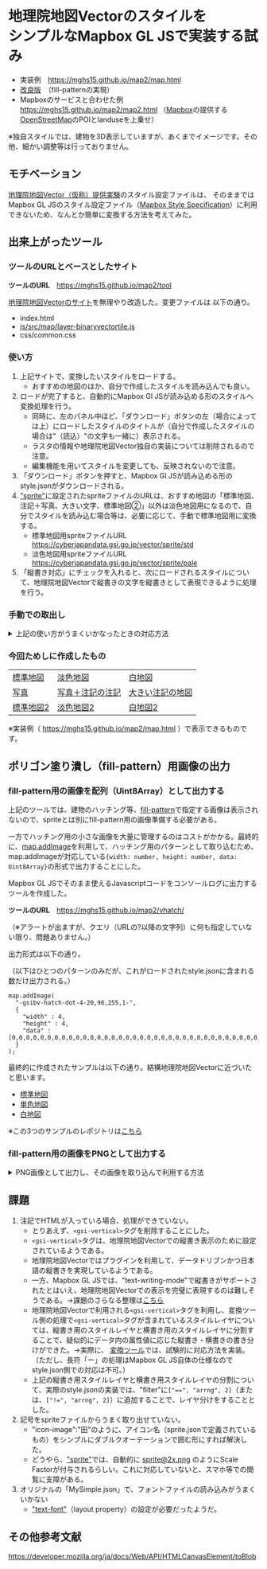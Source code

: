 # 地理院地図Vectorのスタイルを<br>シンプルなMapbox GL JSで実装する試み
- 実装例　https://mghs15.github.io/map2/map.html
- [改良版](https://github.com/mghs15/map2#fill-pattern%E7%94%A8%E3%81%AE%E7%94%BB%E5%83%8F%E3%81%AE%E8%AA%AD%E3%81%BF%E8%BE%BC%E3%81%BF)　（fill-patternの実現）
- Mapboxのサービスと合わせた例　https://mghs15.github.io/map2/map2.html
（[Mapbox](https://www.mapbox.com/about/maps/)の提供する[OpenStreetMap](https://www.openstreetmap.org/about/)のPOIとlanduseを上乗せ）

※独自スタイルでは、建物を3D表示していますが、あくまでイメージです。その他、細かい調整等は行っておりません。

## モチベーション
[地理院地図Vector（仮称）提供実験](https://github.com/gsi-cyberjapan/gsimaps-vector-experiment)のスタイル設定ファイルは、
そのままではMapbox GL JSのスタイル設定ファイル（[Mapbox Style Specification](https://docs.mapbox.com/mapbox-gl-js/style-spec/)）に利用できないため、なんとか簡単に変換する方法を考えてみた。

## 出来上がったツール

### ツールのURLとベースとしたサイト
**ツールのURL**　https://mghs15.github.io/map2/tool

[地理院地図Vectorのサイト](https://maps.gsi.go.jp/vector/)を無理やり改造した。変更ファイルは 以下の通り。
- index.html
- [js/src/map/layer-binaryvectortile.js](https://mghs15.github.io/map2/tool/js/src/map/layer-binaryvectortile.js) 
- css/common.css

### 使い方
1. 上記サイトで、変換したいスタイルをロードする。
	- おすすめの地図のほか、自分で作成したスタイルを読み込んでも良い。
2. ロードが完了すると、自動的にMapbox Gl JSが読み込める形のスタイルへ変換処理を行う。
	- 同時に、左のパネル中ほど、「ダウンロード」ボタンの左（場合によっては上）にロードしたスタイルのタイトルが（自分で作成したスタイルの場合は"（読込）"の文字も一緒に）表示される。
	- ラスタの情報や地理院地図Vector独自の実装については削除されるので注意。
	- 編集機能を用いてスタイルを変更しても、反映されないので注意。
3. 「ダウンロード」ボタンを押すと、Mapbox Gl JSが読み込める形のstyle.jsonがダウンロードされる。
4. ["sprite"](https://docs.mapbox.com/mapbox-gl-js/style-spec/#root-sprite)に設定されたspriteファイルのURLは、おすすめ地図の「標準地図、注記＋写真、大きい文字、標準地図②」以外は淡色地図用になるので、自分でスタイルを読み込む場合等は、必要に応じて、手動で標準地図用に変換する。
	- 標準地図用spriteファイルURL　https://cyberjapandata.gsi.go.jp/vector/sprite/std
	- 淡色地図用spriteファイルURL　https://cyberjapandata.gsi.go.jp/vector/sprite/pale
5. 「縦書き対応」にチェックを入れると、次にロードされるスタイルについて、地理院地図Vectorで縦書きの文字を縦書きとして表現できるように処理を行う。

### 手動での取出し

<details>
<summary>上記の使い方がうまくいかなったときの対応方法</summary>

各スタイルを読み込むとデベロッパーツールのコンソールにMapbox Style Specificationの["layers"](https://docs.mapbox.com/mapbox-gl-js/style-spec/#root-layers)に該当する部分の設定ファイルが出力されるので、
これをMapbox GL JSのスタイル設定ファイルにコピペしてあげればよい。

```
"layers":[

ここにコピペ

]
```

テンプレートはこちら→https://mghs15.github.io/map2/template.json


コピペ後の各style.jsonには、以下の修正が必要
- ["sources"](https://docs.mapbox.com/mapbox-gl-js/style-spec/#root-sources)に必要なid（gsibv-vectortile-source-1-4-17など）を持ったデータソースの設定をしてあげる
- ["sprite"](https://docs.mapbox.com/mapbox-gl-js/style-spec/#root-sprite)の設定を適宜変更
- <gsi-vertical>タグを削除
	- 削除ツールはこちら（Perl製）→ https://github.com/mghs15/map2/blob/master/perl/delete-gsi-vertical-tag.pl 
	- 本当は["concat"](https://docs.mapbox.com/mapbox-gl-js/style-spec/#expressions-concat)ごと削除したいが、JSONが崩れ、やる気をなくしたため保留。
- ["icon-image"](https://docs.mapbox.com/mapbox-gl-js/style-spec/#layout-symbol-icon-image)の値を整理
	- "std///田"のようになっているので、"田"に直す。
	- 修正ツールはこちら（Perl製）→ https://github.com/mghs15/map2/blob/master/perl/replace_sprite.pl 

</details>

### 今回ためしに作成したもの

<table>
	<tr>
		<td><a href="https://mghs15.github.io/map2/sstd.json">標準地図</a></td>
		<td><a href="https://mghs15.github.io/map2/spale.json">淡色地図</a></td>
		<td><a href="https://mghs15.github.io/map2/sblank.json">白地図</a></td>
	</tr>
	<tr>
		<td><a href="https://mghs15.github.io/map2/sphoto.json">写真</a></td>
		<td><a href="https://mghs15.github.io/map2/slabel.json">写真＋注記の注記</a></td>
		<td><a href="https://mghs15.github.io/map2/sllabel.json">大きい注記の地図</a></td>
	</tr>
	<tr>
		<td><a href="https://mghs15.github.io/map2/sstd2.json">標準地図2</a></td>
		<td><a href="https://mghs15.github.io/map2/spale2.json">淡色地図2</a></td>
		<td><a href="https://mghs15.github.io/map2/sblank2.json">白地図2</a></td>
	</tr>
</table>

※実装例（ https://mghs15.github.io/map2/map.html ）で表示できるものです。

## ポリゴン塗り潰し（fill-pattern）用画像の出力

### fill-pattern用の画像を配列（Uint8Array）として出力する
上記のツールでは、建物のハッチング等、[fill-pattern](https://docs.mapbox.com/mapbox-gl-js/style-spec/#paint-fill-fill-pattern)で指定する画像は表示されないので、spriteとは別にfill-pattern用の画像準備する必要がある。

一方でハッチング用の小さな画像を大量に管理するのはコストがかかる。最終的に、[map.addImage](https://docs.mapbox.com/mapbox-gl-js/api/#map#addimage)を利用して、ハッチング用のパターンとして取り込むため、map.addImageが対応している`{width: number, height: number, data: Uint8Array}`の形式で出力することにした。

Mapbox GL JSでそのまま使えるJavascriptコードをコンソールログに出力するツールを作成した。

**ツールのURL**　https://mghs15.github.io/map2/vhatch/

（※アラートが出ますが、クエリ（URLの?以降の文字列）に何も指定していない限り、問題ありません。）

出力形式は以下の通り。

（以下はひとつのパターンのみだが、これがロードされたstyle.jsonに含まれる数だけ出力される。）

```
map.addImage(
  "-gsibv-hatch-dot-4-20,90,255,1-", 
  {
    "width" : 4,
    "height" : 4,
    "data" : [0,0,0,0,0,0,0,0,0,0,0,0,0,0,0,0,0,0,0,0,0,0,0,0,0,0,0,0,0,0,0,0,0,0,0,0,20,90,255,255,0,0,0,0,0,0,0,0,0,0,0,0,0,0,0,0,0,0,0,0,0,0,0,0]
  }
);
```
最終的に作成されたサンプルは以下の通り。結構地理院地図Vectorに近づいたと思います。
- [標準地図](https://mghs15.github.io/gsi-vector-mapbox-gl-js/std.html#14.01/35.44575/139.9552)
- [単色地図](https://mghs15.github.io/gsi-vector-mapbox-gl-js/pale.html#14.01/35.44575/139.9552)
- [白地図](https://mghs15.github.io/gsi-vector-mapbox-gl-js/blank.html#14.01/35.44575/139.9552)

※この3つのサンプルのレポジトリは[こちら](https://github.com/mghs15/gsi-vector-mapbox-gl-js)

### fill-pattern用の画像をPNGとして出力する

<details>
<summary>PNG画像として出力し、その画像を取り込んで利用する方法</summary>

建物ハッチング等のパターン用の画像をPNGとして出力する必要がある場合の対応方法を紹介する。

#### fill-pattern用の画像の準備

地理院地図Vectorの内部処理で、fill-pattern用の画像が作成されているので、それらを出力するツールを作成した。

（上記のfill-pattern用の画像を配列（Uint8Array）として出力するツールと同じものですが、クエリに"?png"を指定すると、以下の通り、PNG画像として出力されます。）

自分個人用に使いことを考えているので、使い勝手はよくないのでご了承ください。
特に、**fill-pattern用の画像が作成されるたびに、別のウィンドウで開かれる**ので、利用する際は注意してほしい。
開いた無数のウィンドウからひとつずつ画像をダウンロードしていくことになります……。
（また、ブラウザのポップアップを許可しないとなりませんが、セキュリティ等、使用に伴うリスクは自己責任でお願いします。）

**ツールのURL**　https://mghs15.github.io/map2/vhatch/?png

#### fill-pattern用の画像の読み込み

spriteファイルに入っていない画像を、Styleで利用したい場合、[map.loadImage](https://docs.mapbox.com/mapbox-gl-js/api/#map#loadimage)と[map.addImage](https://docs.mapbox.com/mapbox-gl-js/api/#map#addimage)を利用すればよい。

PNGが層をfill-patternに用いるサンプルは以下の通り。
- [標準地図](https://mghs15.github.io/gsi-vector-mapbox-gl-js-png/std.html#14.01/35.44575/139.9552)
- [単色地図](https://mghs15.github.io/gsi-vector-mapbox-gl-js-png/pale.html#14.01/35.44575/139.9552)
- [白地図](https://mghs15.github.io/gsi-vector-mapbox-gl-js-png/blank.html#14.01/35.44575/139.9552)

※この3つのサンプルのレポジトリは[こちら](https://github.com/mghs15/gsi-vector-mapbox-gl-js-png)

</details>

## 課題
1. 注記でHTMLが入っている場合、処理ができていない。
	- とりあえず、`<gsi-vertical>`タグを削除することにした。
	- `<gsi-vertical>`タグは、地理院地図Vectorでの縦書き表示のために設定されているようである。
	- 地理院地図Vectorではプラグインを利用して、データドリブンかつ日本語の縦書きを実現しているようである。
	- 一方、Mapbox GL JSでは、"text-writing-mode"で縦書きがサポートされたとはいえ、地理院地図Vectorでの表示を完璧に表現するのは難しそうである。→課題のさらなる整理は[こちら](https://github.com/mghs15/Note1/blob/master/mapbox-style.md#%E7%B8%A6%E6%9B%B8%E3%81%8D)
	- 地理院地図Vectorで利用される`<gsi-vertical>`タグを利用し、変換ツール側の処理で`<gsi-vertical>`タグが含まれているスタイルレイヤについては、縦書き用のスタイルレイヤと横書き用のスタイルレイヤに分割することで、疑似的にデータ内の属性値に応じた縦書き・横書きの書き分けができた。→実際に、 [変換ツール](https://mghs15.github.io/map2/tool/)では、試験的に対応方法を実装。（ただし、長符「ー」の処理はMapbox GL JS自体の仕様なのでstyle.json側での対応は不可。）
	- 上記の縦書き用スタイルレイヤと横書き用スタイルレイヤの分割について、実際のstyle.jsonの実装では、"filter"に`["==", "arrng", 2]`（または、`["!=", "arrng", 2]`）に追加することで、レイヤ分けをすることとした。
2. 記号をspriteファイルからうまく取り出せていない。
	- "icon-image":"田"のように、アイコン名（sprite.jsonで定義されているもの）をシンプルにダブルクオーテーションで囲む形にすれば解決した。
	- どうやら、["sprite"](https://docs.mapbox.com/mapbox-gl-js/style-spec/#sprite)では、自動的に sprite@2x.png のようにScale Factorが付与されるらしい。これに対応していないと、スマホ等での閲覧に支障がある。
3. オリジナルの「MySimple.json」で、フォントファイルの読み込みがうまくいかない
	- ["text-font"](https://docs.mapbox.com/mapbox-gl-js/style-spec/#layout-symbol-text-font)（layout property）の設定が必要だったようだ。

## その他参考文献
https://developer.mozilla.org/ja/docs/Web/API/HTMLCanvasElement/toBlob

